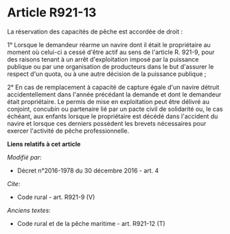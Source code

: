 # Article R921-13

La réservation des capacités de pêche est accordée de droit : 

1° Lorsque le demandeur réarme un navire dont il était le propriétaire au moment où celui-ci a cessé d'être actif au sens de
l'article R. 921-9, pour des raisons tenant à un arrêt d'exploitation imposé par la puissance publique ou par une
organisation de producteurs dans le but d'assurer le respect d'un quota, ou à une autre décision de la puissance publique ; 

2° En cas de remplacement à capacité de capture égale d'un navire détruit accidentellement dans l'année précédant la demande
et dont le demandeur était propriétaire. Le permis de mise en exploitation peut être délivré au conjoint, concubin ou
partenaire lié par un pacte civil de solidarité ou, le cas échéant, aux enfants lorsque le propriétaire est décédé dans
l'accident du navire et lorsque ces derniers possèdent les brevets nécessaires pour exercer l'activité de pêche
professionnelle.

**Liens relatifs à cet article**

_Modifié par_:

  - Décret n°2016-1978 du 30 décembre 2016 - art. 4

_Cite_:

  - Code rural - art. R921-9 (V)

_Anciens textes_:

  - Code rural et de la pêche maritime - art. R921-12 (T)
